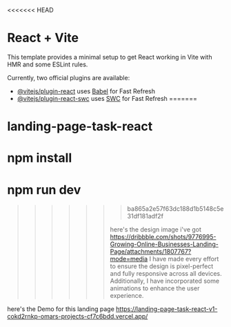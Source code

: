 <<<<<<< HEAD
# React + Vite

This template provides a minimal setup to get React working in Vite with HMR and some ESLint rules.

Currently, two official plugins are available:

- [@vitejs/plugin-react](https://github.com/vitejs/vite-plugin-react/blob/main/packages/plugin-react/README.md) uses [Babel](https://babeljs.io/) for Fast Refresh
- [@vitejs/plugin-react-swc](https://github.com/vitejs/vite-plugin-react-swc) uses [SWC](https://swc.rs/) for Fast Refresh
=======
# landing-page-task-react

# npm install
# npm run dev
>>>>>>> ba865a2e57f63dc188d1b5148c5e31df181adf2f
>>>>>>
>>>>>>here's the design image i've got https://dribbble.com/shots/9776995-Growing-Online-Businesses-Landing-Page/attachments/1807767?mode=media
>>>>>>I have made every effort to ensure the design is pixel-perfect and fully responsive across all devices. Additionally, I have incorporated some animations to enhance the user experience.



here's the Demo for this landing page
https://landing-page-task-react-v1-cokd2rnkp-omars-projects-cf7c6bdd.vercel.app/
